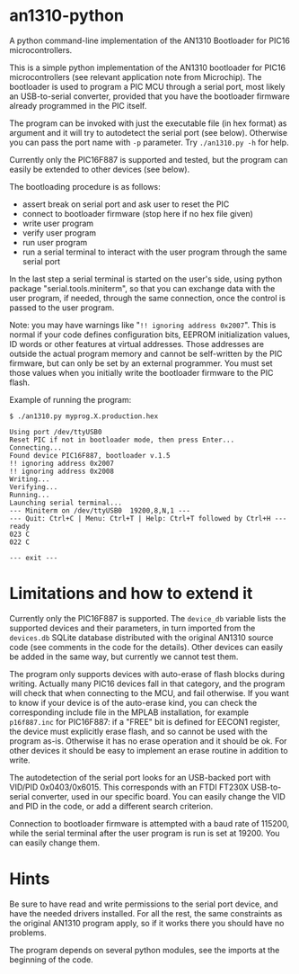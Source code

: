 # an1310-python
A python command-line implementation of the AN1310 Bootloader for PIC16 microcontrollers.

This is a simple python implementation of the AN1310 bootloader for PIC16 microcontrollers (see relevant application note from Microchip). The bootloader is used to program a PIC MCU through a serial port, most likely an USB-to-serial converter, provided that you have the bootloader firmware already programmed in the PIC itself.

The program can be invoked with just the executable file (in hex format) as argument and it will try to autodetect the serial port (see below). Otherwise you can pass the port name with `-p` parameter. Try `./an1310.py -h` for help.

Currently only the PIC16F887 is supported and tested, but the program can easily be extended to other devices (see below).

The bootloading procedure is as follows:
- assert break on serial port and ask user to reset the PIC
- connect to bootloader firmware (stop here if no hex file given)
- write user program
- verify user program
- run user program
- run a serial terminal to interact with the user program through the same serial port

In the last step a serial terminal is started on the user's side, using python package "serial.tools.miniterm", so that you can exchange data with the user program, if needed, through the same connection, once the control is passed to the user program.

Note: you may have warnings like "`!! ignoring address 0x2007`". This is normal if your code defines configuration bits, EEPROM initialization values, ID words or other features at virtual addresses. Those addresses are outside the actual program memory and cannot be self-written by the PIC firmware, but can only be set by an external programmer. You must set those values when you initially write the bootloader firmware to the PIC flash.

Example of running the program:
```
$ ./an1310.py myprog.X.production.hex

Using port /dev/ttyUSB0
Reset PIC if not in bootloader mode, then press Enter...
Connecting...
Found device PIC16F887, bootloader v.1.5
!! ignoring address 0x2007
!! ignoring address 0x2008
Writing...
Verifying...
Running...
Launching serial terminal...
--- Miniterm on /dev/ttyUSB0  19200,8,N,1 ---
--- Quit: Ctrl+C | Menu: Ctrl+T | Help: Ctrl+T followed by Ctrl+H ---
ready
023 C
022 C

--- exit ---
```

Limitations and how to extend it
================================

Currently only the PIC16F887 is supported. The `device_db` variable lists the supported devices and their parameters, in turn imported from the `devices.db` SQLite database distributed with the original AN1310 source code (see comments in the code for the details). Other devices can easily be added in the same way, but currently we cannot test them.

The program only supports devices with auto-erase of flash blocks during writing. Actually many PIC16 devices fall in that category, and the program will check that when connecting to the MCU, and fail otherwise. If you want to know if your device is of the auto-erase kind, you can check the corresponding include file in the MPLAB installation, for example `p16f887.inc` for PIC16F887: if a "FREE" bit is defined for EECON1 register, the device must explicitly erase flash, and so cannot be used with the program as-is. Otherwise it has no erase operation and it should be ok. For other devices it should be easy to implement an erase routine in addition to write.

The autodetection of the serial port looks for an USB-backed port with VID/PID 0x0403/0x6015. This corresponds with an FTDI FT230X USB-to-serial converter, used in our specific board. You can easily change the VID and PID in the code, or add a different search criterion.

Connection to bootloader firmware is attempted with a baud rate of 115200, while the serial terminal after the user program is run is set at 19200. You can easily change them.

Hints
=====

Be sure to have read and write permissions to the serial port device, and have the needed drivers installed. For all the rest, the same constraints as the original AN1310 program apply, so if it works there you should have no problems. 

The program depends on several python modules, see the imports at the beginning of the code.
